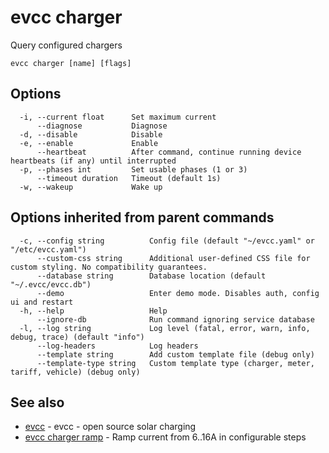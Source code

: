 # evcc charger

Query configured chargers

```
evcc charger [name] [flags]
```

## Options

```
  -i, --current float      Set maximum current
      --diagnose           Diagnose
  -d, --disable            Disable
  -e, --enable             Enable
      --heartbeat          After command, continue running device heartbeats (if any) until interrupted
  -p, --phases int         Set usable phases (1 or 3)
      --timeout duration   Timeout (default 1s)
  -w, --wakeup             Wake up
```

## Options inherited from parent commands

```
  -c, --config string          Config file (default "~/evcc.yaml" or "/etc/evcc.yaml")
      --custom-css string      Additional user-defined CSS file for custom styling. No compatibility guarantees.
      --database string        Database location (default "~/.evcc/evcc.db")
      --demo                   Enter demo mode. Disables auth, config ui and restart
  -h, --help                   Help
      --ignore-db              Run command ignoring service database
  -l, --log string             Log level (fatal, error, warn, info, debug, trace) (default "info")
      --log-headers            Log headers
      --template string        Add custom template file (debug only)
      --template-type string   Custom template type (charger, meter, tariff, vehicle) (debug only)
```

## See also

* [evcc](evcc.md)	 - evcc - open source solar charging
* [evcc charger ramp](evcc_charger_ramp.md)	 - Ramp current from 6..16A in configurable steps



